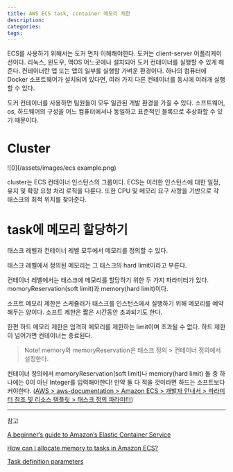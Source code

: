 ```yaml
---
title: AWS ECS task, container 메모리 제한
description:
categories:
tags:
---
```



ECS를 사용하기 위해서는 도커 먼저 이해해야한다. 도커는 client-server 어플리케이션이다. 리눅스, 윈도우, 맥OS 어느곳에나 설치되어 도커 컨테이너를 실행할 수 있게 해준다.
컨테이너란 앱 또는 앱의 일부를 실행할 가벼운 환경이다. 하나의 컴퓨터에 Docker 소프트웨어가 설치되어 있다면, 여러 가지 다른 컨테이너를 동시에 여러개 실행할 수 있다.

도커 컨테이너를 사용하면 팀원들이 모두 일관된 개발 환경을 가질 수 있다. 소프트웨어, os, 하드웨어의 구성을 어느 컴퓨터에서나 동일하고 표준적인 블록으로 추상화할 수 있기 때문이다.

# Cluster

![0](/assets/images/ecs example.png)

cluster는 ECS 컨테이너 인스턴스의 그룹이다. ECS는 이러한 인스턴스에 대한 일정, 유지 및 확장 요청 처리 로직을 다룬다. 또한 CPU 및 메모리 요구 사항을 기반으로 각 태스크의 최적 위치를 찾아준다.

# task에 메모리 할당하기

태스크 레벨과 컨테이너 레벨 모두에서 메모리를 정의할 수 있다.

태스크 레벨에서 정의된 메모리는 그 태스크의 hard limit이라고 부른다.

컨테이너 레벨에서는 태스크에 메모리를 할당하기 위한 두 가지 파라미터가 있다. momoryReservation(soft limit)과 memory(hard limit)이다.

소프트 메모리 제한은 스케쥴러가 태스크를 인스턴스에서 실행하기 위해 메모리를 예약해두는 양이다. 소프트 제한은 짧은 시간동안 초과되기도 한다.

한편 하드 메모리 제한은 엄격히 메모리를 제한하는 limit이며 초과될 수 없다. 하드 제한이 넘어가면 컨테이너는 종료된다.

> Note! memory와 memoryReservation은 태스크 정의 >  컨테이너 정의에서 설정한다.
 
컨테이너 정의에서 momoryReservation(soft limit)나 memory(hard limit) 둘 중 하나에는 0이 아닌 Integer를 입력해야한다!
만약 둘 다 적을 것이라면 하드는 소프트보다 커야한다.
([AWS > aws-documentation > Amazon ECS > 개발자 안내서 > 파라미터 참조 및 리소스 템플릿 > 태스크 정의 파라미터](https://docs.aws.amazon.com/ko_kr/AmazonECS/latest/developerguide/task_definition_parameters.html))

---
참고

[A beginner’s guide to Amazon’s Elastic Container Service](https://www.freecodecamp.org/news/amazon-ecs-terms-and-architecture-807d8c4960fd/)

[How can I allocate memory to tasks in Amazon ECS?](https://repost.aws/knowledge-center/allocate-ecs-memory-tasks)

[Task definition parameters](https://docs.aws.amazon.com/AmazonECS/latest/developerguide/task_definition_parameters.html)
